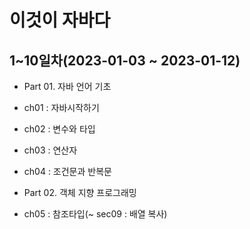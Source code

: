 # 이것이 자바다

## 1~10일차(2023-01-03 ~ 2023-01-12)
- Part 01. 자바 언어 기초 
- ch01 : 자바시작하기
- ch02 : 변수와 타입
- ch03 : 연산자
- ch04 : 조건문과 반복문  

- Part 02. 객체 지향 프로그래밍
- ch05 : 참조타입(~ sec09 : 배열 복사)  
